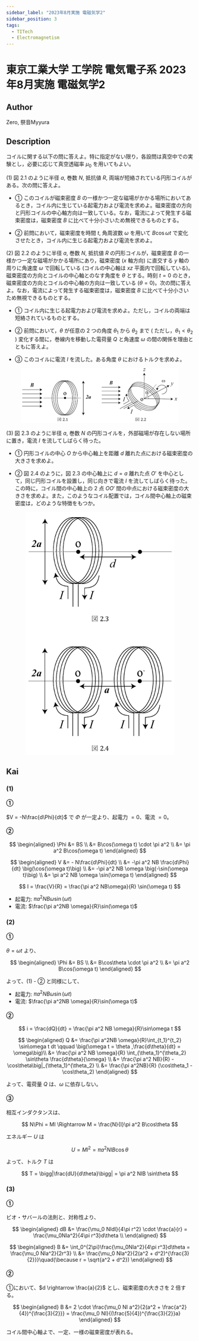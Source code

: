 ```yaml
---
sidebar_label: "2023年8月実施 電磁気学2"
sidebar_position: 3
tags:
  - TITech
  - Electromagnetism
---
```

# 東京工業大学 工学院 電気電子系 2023年8月実施 電磁気学2

## **Author**
Zero, 祭音Myyura

## **Description**
コイルに関する以下の問に答えよ。特に指定がない限り，各設問は真空中での実験とし，必要に応じて真空透磁率 $\mu_0$ を用いてもよい。

(1) 図 $2.1$ のように半径 $a$, 巻数 $N$, 抵抗値 $R$, 両端が短絡されている円形コイルがある。次の問に答えよ。

- ① このコイルが磁束密度 $B$ の一様かつ一定な磁場がかかる場所においてあるとき，コイル内に生じている起電力および電流を求めよ。磁束密度の方向と円形コイルの中心軸方向は一致している。なお，電流によって発生する磁束密度は，磁束密度 $B$ に比べて十分小さいため無視できるものとする。

- ② 前問において，磁束密度を時間 $t$, 角周波数 $\omega$ を用いて $B \cos \omega t$ で変化させたとき，コイル内に生じる起電力および電流を求めよ。

(2) 図 $2.2$ のように半径 $a$, 巻数 $N$, 抵抗値 $R$ の円形コイルが，磁束密度 $B$ の一様かつ一定な磁場がかかる場所にあり，磁束密度 ($x$ 軸方向) に直交する $y$ 軸の周りに角速度 $\omega$ で回転している (コイルの中心軸は $xz$ 平面内で回転している)。磁束密度の方向とコイルの中心軸とのなす角度を $\theta$ とする。時刻 $t = 0$ のとき，磁束密度の方向とコイルの中心軸の方向は一致している $(\theta = 0)$。次の問に答えよ。なお，電流によって発生する磁束密度は，磁束密度 $B$ に比べて十分小さいため無視できるものとする。

- ① コイル内に生じる起電力および電流を求めよ。ただし，コイルの両端は短絡されているものとする。 

- ② 前問において，$\theta$ が任意の $2$ つの角度 $\theta_1$ から $\theta_2$ まで ( ただし，$\theta_1 < \theta_2$ ) 変化する間に，巻線内を移動した電荷量 $Q$ と角速度 $\omega$ の間の関係を理由とともに答えよ。 
  
- ③ このコイルに電流 $I$ を流した。ある角度 $\theta$ におけるトルクを求めよ。 

<figure style="text-align:center;">
  <img src="https://raw.githubusercontent.com/Myyura/the_kai_project_assets/main/kakomonn/TITech/engineering/ee_202308_electromagnetism_2_p1.png" width="600" alt=""/>
</figure>

(3) 図 $2.3$ のように半径 $a$, 巻数 $N$ の円形コイルを，外部磁場が存在しない場所に置き，電流 $I$ を流してしばらく待った。

- ① 円形コイルの中心 $O$ から中心軸上を距離 $d$ 離れた点における磁束密度の大きさを求めよ。

- ② 図 $2.4$ のように，図 $2.3$ の中心軸上に $d = a$ 離れた点 $O'$ を中心として，同じ円形コイルを設置し，同じ向きで電流 $I$ を流してしばらく待った。この時に，コイル間の中心軸上の $2$ 点 $OO'$ 間の中点における磁束密度の大きさを求めよ。また，このようなコイル配置では，コイル間中心軸上の磁束密度は，どのような特徴をもつか。 

<figure style="text-align:center;">
  <img src="https://raw.githubusercontent.com/Myyura/the_kai_project_assets/main/kakomonn/TITech/engineering/ee_202308_electromagnetism_2_p2.png" width="400" alt=""/>
</figure>
  
## **Kai** 
### (1)
#### ①
$V =  -N\frac{d\Phi}{dt}$ で $\Phi$ が一定より、起電力 $= 0$、電流 $= 0$。

#### ②

$$
\begin{aligned}
\Phi &= BS \\
&= B\cos(\omega t) \cdot \pi a^2 \\
&= \pi a^2 B\cos(\omega t)
\end{aligned}
$$

$$
\begin{aligned}
V &= - N\frac{d\Phi}{dt} \\
&= -\pi a^2 NB \frac{d\Phi}{dt} \big(\cos(\omega t)\big) \\
&= -\pi a^2 NB \omega \big(-\sin(\omega t)\big) \\
&= \pi a^2 NB \omega \sin(\omega t)
\end{aligned}
$$

$$
I = \frac{V}{R} = \frac{\pi a^2 NB\omega}{R} \sin(\omega t)
$$

- 起電力: $\pi a^2 NB \omega \sin(\omega t)$
- 電流: $\frac{\pi a^2NB \omega}{R}\sin(\omega t)$

### (2)
#### ①
$\theta = \omega t$ より、

$$
\begin{aligned}
\Phi &= BS \\
&= B\cos\theta \cdot \pi a^2 \\
&= \pi a^2 B\cos(\omega t)
\end{aligned}
$$

よって、(1) - ② と同様にして、

- 起電力: $\pi a^2 NB \omega \sin(\omega t)$
- 電流: $\frac{\pi a^2NB \omega}{R}\sin(\omega t)$

#### ②

$$
i = \frac{dQ}{dt} = \frac{\pi a^2 NB \omega}{R}\sin\omega t
$$

$$
\begin{aligned}
Q &= \frac{\pi a^2NB \omega}{R}\int_{t_1}^{t_2} \sin\omega t dt \qquad \big(\omega t = \theta ,\frac{d\theta}{dt} = \omega\big)\\
&= \frac{\pi a^2 NB \omega}{R} \int_{\theta_1}^{\theta_2} \sin\theta \frac{d\theta}{\omega} \\
&= \frac{\pi a^2 NB}{R} -\cos\theta\big|_{\theta_1}^{\theta_2} \\
&= \frac{\pi a^2NB}{R} (\cos\theta_1 - \cos\theta_2)
\end{aligned}
$$

よって、電荷量 $Q$ は、$\omega$ に依存しない。

#### ③
相互インダクタンスは、

$$
N\Phi = MI \Rightarrow M = \frac{N}{I}\pi a^2 B\cos\theta 
$$

エネルギー $U$ は

$$
U = MI^2 = \pi a^2 NIB \cos\theta
$$

よって、トルク $T$ は

$$
T = \bigg|\frac{dU}{d\theta}\bigg| = \pi a^2 NIB \sin\theta
$$

### (3)
#### ①
ビオ・サバールの法則と、対称性より、

$$
\begin{aligned}
dB &= \frac{\mu_0 NIdl}{4\pi r^2} \cdot \frac{a}{r} =  \frac{\mu_0NIa^2}{4\pi r^3}d\theta \\
\end{aligned}
$$

$$
\begin{aligned}
B &= \int_0^{2\pi}\frac{\mu_0NIa^2}{4\pi r^3}d\theta = \frac{\mu_0 NIa^2}{2r^3} \\
&= \frac{\mu_0 NIa^2}{2(a^2 + d^2)^{\frac{3}{2}}}\quad(\because r = \sqrt{a^2 + d^2})
\end{aligned}
$$

#### ②
①において、$d \rightarrow \frac{a}{2}$ とし、磁束密度の大きさを $2$ 倍する。

$$
\begin{aligned}
B &= 2 \cdot \frac{\mu_0 NI a^2}{2(a^2 + \frac{a^2}{4})^{\frac{3}{2}}} = \frac{\mu_0 NI}{(\frac{5}{4})^{\frac{3}{2}}a}
\end{aligned}
$$

コイル間中心軸よで、一定、一様の磁束密度が表れる。